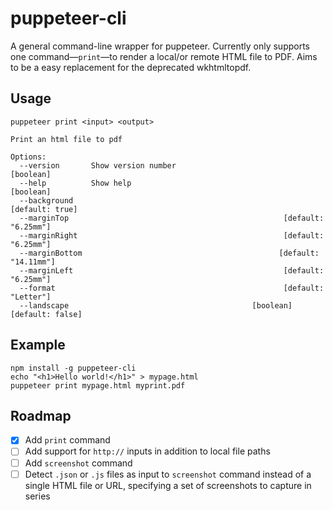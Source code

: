 # puppeteer-cli

A general command-line wrapper for puppeteer. Currently only supports one command—`print`—to render a local/or remote HTML file to PDF. Aims to be a easy replacement for the deprecated wkhtmltopdf.

## Usage

```
puppeteer print <input> <output>

Print an html file to pdf

Options:
  --version       Show version number                                  [boolean]
  --help          Show help                                            [boolean]
  --background                                                   [default: true]
  --marginTop                                                [default: "6.25mm"]
  --marginRight                                              [default: "6.25mm"]
  --marginBottom                                            [default: "14.11mm"]
  --marginLeft                                               [default: "6.25mm"]
  --format                                                   [default: "Letter"]
  --landscape                                         [boolean] [default: false]
```

## Example

```
npm install -g puppeteer-cli
echo "<h1>Hello world!</h1>" > mypage.html
puppeteer print mypage.html myprint.pdf
```

## Roadmap

- [X] Add `print` command
- [ ] Add support for `http://` inputs in addition to local file paths
- [ ] Add `screenshot` command
- [ ] Detect `.json` or `.js` files as input to `screenshot` command instead of a single HTML file or URL, specifying a set of screenshots to capture in series
